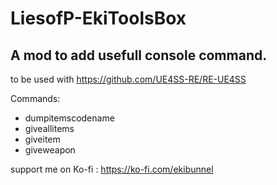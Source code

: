 # LiesofP-EkiToolsBox
## A mod to add usefull console command.
to be used with https://github.com/UE4SS-RE/RE-UE4SS

Commands:
- dumpitemscodename
- giveallitems
- giveitem
- giveweapon

support me on Ko-fi : https://ko-fi.com/ekibunnel
